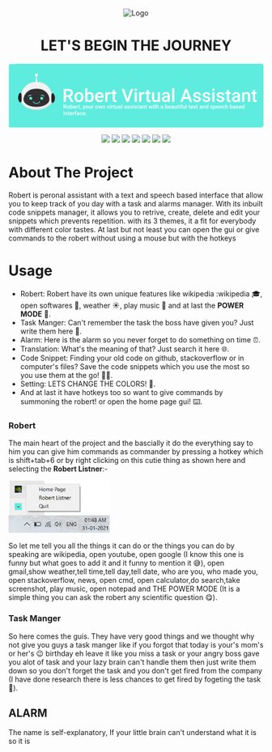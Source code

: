 
<br />
<p align="center">
    <img src="./Assets/Robert_Typography.gif" alt="Logo">

<h1 align="center">LET'S BEGIN THE JOURNEY</h1>
<img align="center" src="./Assets/Logo_banner.png" alt="Logo">

<p align="center">
    <img src="https://forthebadge.com/images/badges/made-with-python.svg">
    <img src="https://forthebadge.com/images/badges/built-by-developers.svg">
    <img src="https://forthebadge.com/images/badges/built-with-love.svg">
    <img src="https://forthebadge.com/images/badges/contains-tasty-spaghetti-code.svg">
    <img src="https://forthebadge.com/images/badges/open-source.svg">
    <img src="https://forthebadge.com/images/badges/for-you.svg">
    <img src="https://forthebadge.com/images/badges/powered-by-electricity.svg">
  </a>
</p>

# About The Project
Robert is peronal assistant with a text and speech based interface that allow you to keep track of you day with a task and alarms manager. With its inbuilt code snippets manager, it allows you to retrive, create, delete and edit your snippets which prevents repetition. with its 3 themes, it a fit for everybody with different color tastes.
At last but not least you can open the gui or give commands to the robert without using a mouse but with the hotkeys


# Usage 
- Robert: Robert have its own unique features like wikipedia :wikipedia 🎓, open softwares 🚀, weather ☀️, play music 🎵 and at last the **POWER MODE** 🧪.
- Task Manger: Can't remember the task the boss have given you? Just write them here 📝.
- Alarm: Here is the alarm so you never forget to do something on time ⏰.
- Translation: What's the meaning of that? Just search it here 🌐.
- Code Snippet: Finding your old code on github, stackoverflow or in computer's files? Save the code snippets which you use the most so you use them at the go! 👨‍💻.
- Setting: LETS CHANGE THE COLORS! 🎨.
- And at last it have hotkeys too so want to give commands by summoning the robert! or open the home page gui! ⌨️.

### Robert
The main heart of the project and the bascially it do the everything say to him you can give him commands as commander by pressing a hotkey which is shift+tab+6 or by right clicking on this cutie thing as shown here and selecting the **Robert Listner**:- 

<img src="https://github.com/Champions-clan/Robert-Assistant/blob/master/Assets/cutie%20thing.png?raw=true" width=200px> 

So let me tell you all the things it can do or the things you can do by speaking are wikipedia, open youtube, open google (I know this one is funny but what goes to add it and it funny to mention it 😅), open gmail,show weather,tell time,tell day,tell date, who are you, who made you, open stackoverflow, news, open cmd, open calculator,do search,take screenshot, play music, open notepad and THE POWER MODE (It is a simple thing you can ask the robert any scientific question 😋).

### Task Manger
So here comes the guis. They have very good things and we thought why not give you guys a task manger like if you forgot that today is your's mom's or her's 😉 birthday eh leave it like you miss a task or your angry boss gave you alot of task and your lazy brain can't handle them then just write them down so you don't forget the task and you don't get fired from the company (I have done research there is less chances to get fired by fogeting the task 🤣).
<im src="#" alt="THE GIF WILL BE HERE">

## ALARM
The name is self-explanatory, If your little brain can't understand what it is so it is <a href="https://www.google.com/search?rlz=1C1CHBD_enIN916IN916&ei=oF8WYIHaA8LFz7sPzfeGuAE&q=alarm+meaning&oq=alarm+meaning&gs_lcp=CgZwc3ktYWIQAzIICAAQsQMQkQIyBQgAEJECMgIIADICCAAyAggAMgIIADICCAAyAggAMgIIADICCAA6BAgAEEc6BwgAELEDEEM6BQgAELEDUIIMWKgXYI8ZaABwAngCgAGuAogB6wqSAQcwLjYuMS4xmAEAoAEBqgEHZ3dzLXdpesgBCMABAQ&sclient=psy-ab&ved=0ahUKEwiBqoCl1sXuAhXC4nMBHc27ARcQ4dUDCA0&uact=5"> 
